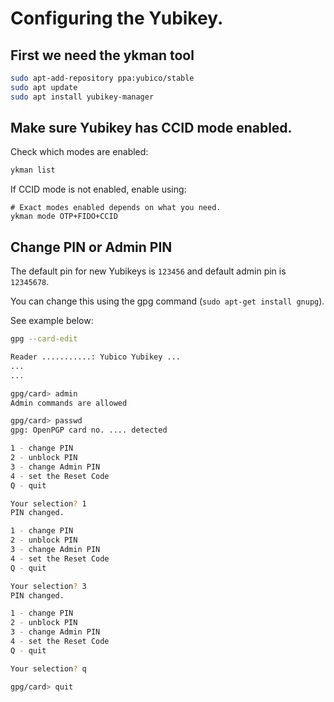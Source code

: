# Configuring the Yubikey.

## First we need the ykman tool

```sh
sudo apt-add-repository ppa:yubico/stable
sudo apt update
sudo apt install yubikey-manager
```

## Make sure Yubikey has CCID mode enabled.

Check which modes are enabled:

```sh
ykman list
```

If CCID mode is not enabled, enable using:

```
# Exact modes enabled depends on what you need.
ykman mode OTP+FIDO+CCID
```

## Change PIN or Admin PIN

The default pin for new Yubikeys is `123456` and default admin pin is `12345678`.

You can change this using the gpg command (`sudo apt-get install gnupg`).

See example below:

```sh
gpg --card-edit

Reader ...........: Yubico Yubikey ...
...
...

gpg/card> admin
Admin commands are allowed

gpg/card> passwd
gpg: OpenPGP card no. .... detected

1 - change PIN
2 - unblock PIN
3 - change Admin PIN
4 - set the Reset Code
Q - quit

Your selection? 1
PIN changed.

1 - change PIN
2 - unblock PIN
3 - change Admin PIN
4 - set the Reset Code
Q - quit

Your selection? 3
PIN changed.

1 - change PIN
2 - unblock PIN
3 - change Admin PIN
4 - set the Reset Code
Q - quit

Your selection? q

gpg/card> quit
```
